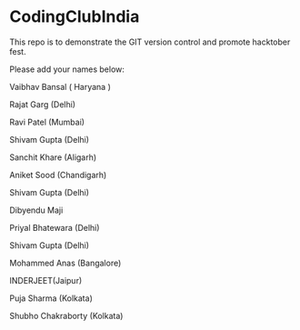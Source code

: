 # CodingClubIndia
This repo is to demonstrate the GIT version control and promote hacktober fest.


Please add your names below:

Vaibhav Bansal ( Haryana )

Rajat Garg (Delhi)


Ravi Patel (Mumbai)


Shivam Gupta (Delhi)


Sanchit Khare (Aligarh)


Aniket Sood (Chandigarh)


Shivam Gupta (Delhi)


Dibyendu Maji


Priyal Bhatewara (Delhi)


Shivam Gupta (Delhi)


Mohammed Anas (Bangalore)


INDERJEET(Jaipur)


Puja Sharma (Kolkata)


Shubho Chakraborty (Kolkata)


